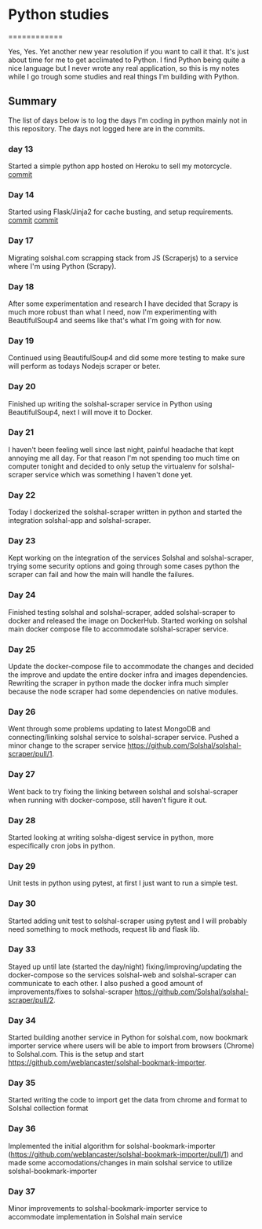 # Python studies
============

Yes, Yes. Yet another new year resolution if you want to call it that. It's just about time for me to get acclimated to Python.
I find Python being quite a nice language but I never wrote any real application, so this is my notes while I go trough some studies and real things I'm building with Python.

## Summary
The list of days below is to log the days I'm coding in python mainly not in this repository.
The days not logged here are in the commits.

### day 13
Started a simple python app hosted on Heroku to sell my motorcycle.
[commit](https://github.com/weblancaster/fz09-sale/commit/64baaabb2b03702a03a243d26cb5aeca87d7c79c)

### Day 14
Started using Flask/Jinja2 for cache busting, and setup requirements.
[commit](https://github.com/weblancaster/fz09-sale/commit/79e857a4bc5332583fa809b98a684d0ddc07f240)
[commit](https://github.com/weblancaster/fz09-sale/commit/f1c8c3c475ed927baffcd42ba0596bd20c64abec)

### Day 17
Migrating solshal.com scrapping stack from JS (Scraperjs) to a service where I'm using Python (Scrapy).

### Day 18
After some experimentation and research I have decided that Scrapy is much more robust than what I need, now I'm experimenting with BeautifulSoup4 and seems like that's what I'm going with for now.

### Day 19
Continued using BeautifulSoup4 and did some more testing to make sure will perform as todays Nodejs scraper or beter.

### Day 20
Finished up writing the solshal-scraper service in Python using BeautifulSoup4, next I will move it to Docker.

### Day 21
I haven't been feeling well since last night, painful headache that kept annoying me all day.
For that reason I'm not spending too much time on computer tonight and decided to only setup the virtualenv  for solshal-scraper service which was something I haven't done yet.

### Day 22
Today I dockerized the solshal-scraper written in python and started the integration solshal-app and solshal-scraper.

### Day 23
Kept working on the integration of the services Solshal and solshal-scraper, trying some security options and going through some cases python the scraper can fail
and how the main will handle the failures.

### Day 24
Finished testing solshal and solshal-scraper, added solshal-scraper to docker and released the image on DockerHub.
Started working on solshal main docker compose file to accommodate solshal-scraper service.

### Day 25
Update the docker-compose file to accommodate the changes and decided the improve and update the entire docker
infra and images dependencies.
Rewriting the scraper in python made the docker infra much simpler because the node scraper had some dependencies on native modules.

### Day 26
Went through some problems updating to latest MongoDB and connecting/linking solshal service to solshal-scraper service.
Pushed a minor change to the scraper service https://github.com/Solshal/solshal-scraper/pull/1.

### Day 27
Went back to try fixing the linking between solshal and solshal-scraper when running with docker-compose, still haven't figure it out.

### Day 28
Started looking at writing solsha-digest service in python, more especifically cron jobs in python.

### Day 29
Unit tests in python using pytest, at first I just want to run a simple test.

### Day 30
Started adding unit test to solshal-scraper using pytest and I will probably need something to mock methods,
request lib and flask lib.

### Day 33
Stayed up until late (started the day/night) fixing/improving/updating the docker-compose so the services solshal-web and solshal-scraper can communicate to each other.
I also pushed a good amount of improvements/fixes to solshal-scraper https://github.com/Solshal/solshal-scraper/pull/2.

### Day 34
Started building another service in Python for solshal.com, now bookmark importer service where users will be able to import from browsers (Chrome) to Solshal.com.
This is the setup and start https://github.com/weblancaster/solshal-bookmark-importer.

### Day 35
Started writing the code to import get the data from chrome and format to Solshal collection format

### Day 36
Implemented the initial algorithm for solshal-bookmark-importer (https://github.com/weblancaster/solshal-bookmark-importer/pull/1)
and made some accomodations/changes in main solshal service to utilize solshal-bookmark-importer

### Day 37
Minor improvements to solshal-bookmark-importer service to accommodate implementation in Solshal main service
